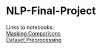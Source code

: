 # NLP-Final-Project

Links to notebooks:  
  [Masking Comparisons](https://colab.research.google.com/drive/17_cqjWeiiyt1wAsyYJeTqwVrKu108AvK?usp=sharing)  
  [Dataset Preprocessing](https://colab.research.google.com/drive/1NPoyqLyZ3m8ASGCKfs2Wep37eDk54WfJ?usp=sharing)  
